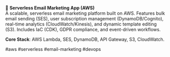 📧 **Serverless Email Marketing App (AWS)**  
A scalable, serverless email marketing platform built on AWS. Features bulk email sending (SES), user subscription management (DynamoDB/Cognito), real-time analytics (CloudWatch/Kinesis), and dynamic template editing (S3). Includes IaC (CDK), GDPR compliance, and event-driven workflows.  

**Core Stack**: AWS Lambda, SES, DynamoDB, API Gateway, S3, CloudWatch.    

#aws #serverless #email-marketing #devops 
